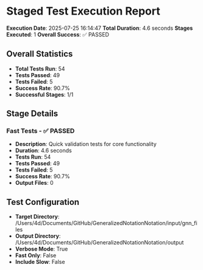 # Staged Test Execution Report

**Execution Date**: 2025-07-25 16:14:47
**Total Duration**: 4.6 seconds
**Stages Executed**: 1
**Overall Success**: ✅ PASSED

## Overall Statistics

- **Total Tests Run**: 54
- **Tests Passed**: 49
- **Tests Failed**: 5
- **Success Rate**: 90.7%
- **Successful Stages**: 1/1

## Stage Details

### Fast Tests - ✅ PASSED

- **Description**: Quick validation tests for core functionality
- **Duration**: 4.6 seconds
- **Tests Run**: 54
- **Tests Passed**: 49
- **Tests Failed**: 5
- **Success Rate**: 90.7%
- **Output Files**: 0

## Test Configuration

- **Target Directory**: /Users/4d/Documents/GitHub/GeneralizedNotationNotation/input/gnn_files
- **Output Directory**: /Users/4d/Documents/GitHub/GeneralizedNotationNotation/output
- **Verbose Mode**: True
- **Fast Only**: False
- **Include Slow**: False
